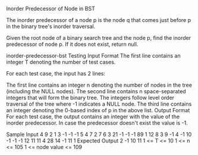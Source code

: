 Inorder Predecessor of Node in BST

The inorder predecessor of a node p is the node q that comes just before p in the binary tree's inorder traversal.

Given the root node of a binary search tree and the node p, find the inorder predecessor of node p. If it does not exist, return null.

inorder-predecessor-bst
Testing
Input Format
The first line contains an integer T denoting the number of test cases.

For each test case, the input has 2 lines:

The first line contains an integer n denoting the number of nodes in the tree (including the NULL nodes).
The second line contains n space-separated integers that will form the binary tree. The integers follow level order traversal of the tree where -1 indicates a NULL node.
The third line contains an integer denoting the 0-based index of p in the above list.
Output Format
For each test case, the output contains an integer with the value of the inorder predecessor. In case the predecessor doesn't exist the value is -1.

Sample Input
4
9
2 1 3 -1 -1 -1 5 4 7
2
7
6 3 21 -1 -1 -1 89
1
12
8 3 9 -1 4 -1 10 -1 -1 -1 12 11
11
4
28 14 -1 11
1
Expected Output
2
-1
10
11
1 <= T <= 10
1 <= n <= 105
1 <= node value <= 109
